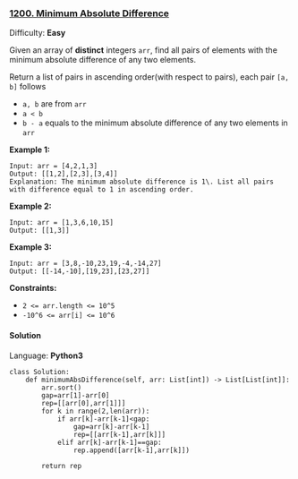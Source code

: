 ### [1200\. Minimum Absolute Difference](https://leetcode.com/problems/minimum-absolute-difference/)

Difficulty: **Easy**


Given an array of **distinct** integers `arr`, find all pairs of elements with the minimum absolute difference of any two elements. 

Return a list of pairs in ascending order(with respect to pairs), each pair `[a, b]` follows

*   `a, b` are from `arr`
*   `a < b`
*   `b - a` equals to the minimum absolute difference of any two elements in `arr`

**Example 1:**

```
Input: arr = [4,2,1,3]
Output: [[1,2],[2,3],[3,4]]
Explanation: The minimum absolute difference is 1\. List all pairs with difference equal to 1 in ascending order.
```

**Example 2:**

```
Input: arr = [1,3,6,10,15]
Output: [[1,3]]
```

**Example 3:**

```
Input: arr = [3,8,-10,23,19,-4,-14,27]
Output: [[-14,-10],[19,23],[23,27]]
```

**Constraints:**

*   `2 <= arr.length <= 10^5`
*   `-10^6 <= arr[i] <= 10^6`


#### Solution

Language: **Python3**

```python3
class Solution:
    def minimumAbsDifference(self, arr: List[int]) -> List[List[int]]:
        arr.sort()
        gap=arr[1]-arr[0]
        rep=[[arr[0],arr[1]]]
        for k in range(2,len(arr)):
            if arr[k]-arr[k-1]<gap:
                gap=arr[k]-arr[k-1]
                rep=[[arr[k-1],arr[k]]]
            elif arr[k]-arr[k-1]==gap:
                rep.append([arr[k-1],arr[k]])
        
        return rep
```